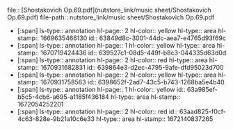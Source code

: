 file:: [Shostakovich Op.69.pdf](nutstore_link/music sheet/Shostakovich Op.69.pdf)
file-path:: nutstore_link/music sheet/Shostakovich Op.69.pdf

- [:span]
  ls-type:: annotation
  hl-page:: 2
  hl-color:: yellow
  hl-type:: area
  hl-stamp:: 1669635466130
  id:: 63849d8c-3001-44dc-aea7-e4765d93f69c
- [:span]
  ls-type:: annotation
  hl-page:: 1
  hl-color:: yellow
  hl-type:: area
  hl-stamp:: 1670719424436
  id:: 639527c1-08d5-449f-b8c3-044335d63d0d
- [:span]
  ls-type:: annotation
  hl-page:: 2
  hl-color:: red
  hl-type:: area
  hl-stamp:: 1670931682831
  id:: 639864e3-d2ec-4795-9afe-dfd95023d700
- [:span]
  ls-type:: annotation
  hl-page:: 2
  hl-color:: yellow
  hl-type:: area
  hl-stamp:: 1670931758563
  id:: 6398652f-2ad7-43c5-b743-1268ba5e4b40
- [:span]
  ls-type:: annotation
  hl-page:: 1
  hl-color:: yellow
  id:: 63a985ef-b5c5-4cb6-a695-a1185f436184
  hl-type:: area
  hl-stamp:: 1672054252201
- [:span]
  ls-type:: annotation
  hl-page:: 2
  hl-color:: red
  id:: 63aad825-f0cf-4c63-828e-9b21a10c6e33
  hl-type:: area
  hl-stamp:: 1672140837265